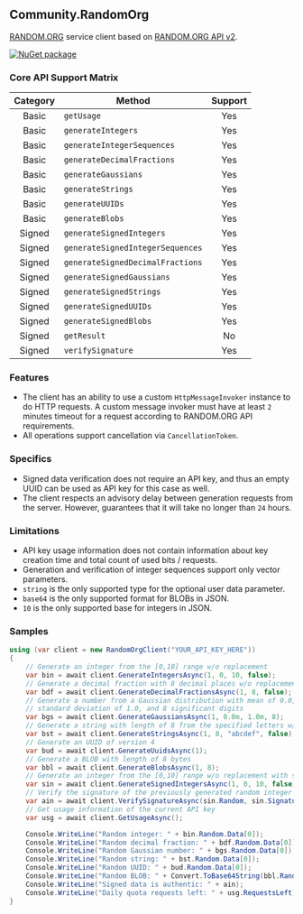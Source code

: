 ## Community.RandomOrg

[RANDOM.ORG](https://www.random.org) service client based on [RANDOM.ORG API v2](https://api.random.org/json-rpc/2).

[![NuGet package](https://img.shields.io/nuget/v/Community.RandomOrg.svg?style=flat-square)](https://www.nuget.org/packages/Community.RandomOrg)

### Core API Support Matrix

Category | Method | Support
:---: | --- | :---:
Basic | `getUsage` | Yes
Basic | `generateIntegers` | Yes
Basic | `generateIntegerSequences` | Yes
Basic | `generateDecimalFractions` | Yes
Basic | `generateGaussians` | Yes
Basic | `generateStrings` | Yes
Basic | `generateUUIDs` | Yes
Basic | `generateBlobs` | Yes
Signed | `generateSignedIntegers` | Yes
Signed | `generateSignedIntegerSequences` | Yes
Signed | `generateSignedDecimalFractions` | Yes
Signed | `generateSignedGaussians` | Yes
Signed | `generateSignedStrings` | Yes
Signed | `generateSignedUUIDs` | Yes
Signed | `generateSignedBlobs` | Yes
Signed | `getResult` | No
Signed | `verifySignature` | Yes

### Features

- The client has an ability to use a custom `HttpMessageInvoker` instance to do HTTP requests. A custom message invoker must have at least `2` minutes timeout for a request according to RANDOM.ORG API requirements.
- All operations support cancellation via `CancellationToken`.

### Specifics

- Signed data verification does not require an API key, and thus an empty UUID can be used as API key for this case as well.
- The client respects an advisory delay between generation requests from the server. However, guarantees that it will take no longer than `24` hours.

### Limitations

- API key usage information does not contain information about key creation time and total count of used bits / requests.
- Generation and verification of integer sequences support only vector parameters.
- `string` is the only supported type for the optional user data parameter.
- `base64` is the only supported format for BLOBs in JSON.
- `10` is the only supported base for integers in JSON.

### Samples

```cs
using (var client = new RandomOrgClient("YOUR_API_KEY_HERE"))
{
    // Generate an integer from the [0,10] range w/o replacement
    var bin = await client.GenerateIntegersAsync(1, 0, 10, false);
    // Generate a decimal fraction with 8 decimal places w/o replacement
    var bdf = await client.GenerateDecimalFractionsAsync(1, 8, false);
    // Generate a number from a Gaussian distribution with mean of 0.0,
    // standard deviation of 1.0, and 8 significant digits
    var bgs = await client.GenerateGaussiansAsync(1, 0.0m, 1.0m, 8);
    // Generate a string with length of 8 from the specified letters w/o replacement
    var bst = await client.GenerateStringsAsync(1, 8, "abcdef", false);
    // Generate an UUID of version 4
    var bud = await client.GenerateUuidsAsync(1);
    // Generate a BLOB with length of 8 bytes
    var bbl = await client.GenerateBlobsAsync(1, 8);
    // Generate an integer from the [0,10] range w/o replacement with signature
    var sin = await client.GenerateSignedIntegersAsync(1, 0, 10, false);
    // Verify the signature of the previously generated random integer
    var ain = await client.VerifySignatureAsync(sin.Random, sin.Signature);
    // Get usage information of the current API key
    var usg = await client.GetUsageAsync();

    Console.WriteLine("Random integer: " + bin.Random.Data[0]);
    Console.WriteLine("Random decimal fraction: " + bdf.Random.Data[0]);
    Console.WriteLine("Random Gaussian number: " + bgs.Random.Data[0]);
    Console.WriteLine("Random string: " + bst.Random.Data[0]);
    Console.WriteLine("Random UUID: " + bud.Random.Data[0]);
    Console.WriteLine("Random BLOB: " + Convert.ToBase64String(bbl.Random.Data[0]));
    Console.WriteLine("Signed data is authentic: " + ain);
    Console.WriteLine("Daily quota requests left: " + usg.RequestsLeft);
}
```